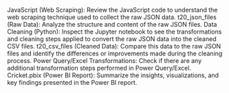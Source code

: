 JavaScript (Web Scraping): Review the JavaScript code to understand the web scraping technique used to collect the raw JSON data.
t20_json_files (Raw Data): Analyze the structure and content of the raw JSON files.
Data Cleaning (Python): Inspect the Jupyter notebook to see the transformations and cleaning steps applied to convert the raw JSON data into the cleaned CSV files.
t20_csv_files (Cleaned Data): Compare this data to the raw JSON files and identify the differences or improvements made during the cleaning process.
Power Query/Excel Transformations: Check if there are any additional transformation steps performed in Power Query/Excel.
Cricket.pbix (Power BI Report): Summarize the insights, visualizations, and key findings presented in the Power BI report.
